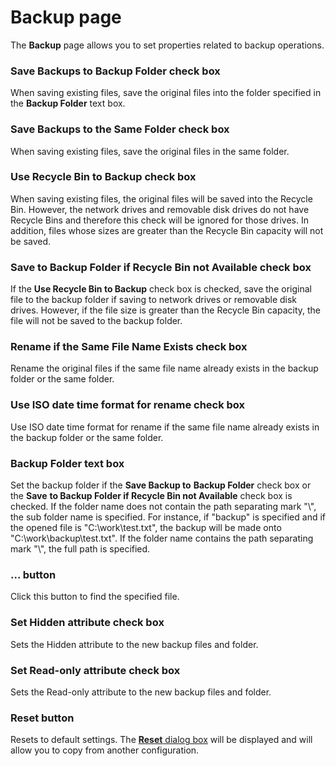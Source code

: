 # Backup page

The **Backup** page allows you to set properties related to backup
operations.

### Save Backups to Backup Folder check box

When saving existing files, save the original files into the folder specified
in the **Backup Folder** text box.

### Save Backups to the Same Folder check box

When saving existing files, save the original files in the same folder.

### Use Recycle Bin to Backup check box

When saving existing files, the original files will be saved into the Recycle
Bin. However, the network drives and removable disk drives do not have Recycle
Bins and therefore this check will be ignored for those drives. In addition,
files whose sizes are greater than the Recycle Bin capacity will not be saved.

### Save to Backup Folder if Recycle Bin not Available check box

If the **Use Recycle Bin to Backup** check box
is checked, save the original file to the backup folder if saving to network
drives or removable disk drives. However, if the file size is greater than the
Recycle Bin capacity, the file will not be saved to the backup folder.

### Rename if the Same File Name Exists check box

Rename the original files if the same file name already exists in the backup
folder or the same folder.

### Use ISO date time format for rename check box

Use ISO date time format for rename if the same file name already exists in the backup
folder or the same folder.

### Backup Folder text box

Set the backup folder if the **Save Backup to**
**Backup Folder** check box or the
**Save**
**to Backup Folder if Recycle Bin not Available** check box is checked. If the
folder name does not contain the path separating mark "\\", the sub folder name
is specified. For instance, if "backup" is specified and if the opened file is "C:\\work\\test.txt",
the backup will be made onto "C:\\work\\backup\\test.txt".
If the folder name contains the path separating mark "\\", the full path is
specified.

### ... button

Click this button to find the specified file.

### Set Hidden attribute check box

Sets the Hidden attribute to the new backup files and folder.

### Set Read-only attribute check box

Sets the Read-only attribute to the new backup files and folder.

### Reset button

Resets to default settings. The
[**Reset** dialog box](../reset/index) will be displayed
and will allow you to copy from another configuration.

